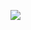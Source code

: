 [![](https://github.com/fiji/VIB/actions/workflows/build-main.yml/badge.svg)](https://github.com/fiji/VIB/actions/workflows/build-main.yml)

